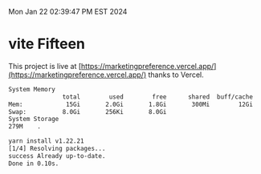 Mon Jan 22 02:39:47 PM EST 2024

# vite Fifteen


This project is live at [https://marketingpreference.vercel.app/](https://marketingpreference.vercel.app/) thanks to Vercel.

```bash
System Memory
               total        used        free      shared  buff/cache   available
Mem:            15Gi       2.0Gi       1.8Gi       300Mi        12Gi        13Gi
Swap:          8.0Gi       256Ki       8.0Gi
System Storage
279M	.
```
```bash
yarn install v1.22.21
[1/4] Resolving packages...
success Already up-to-date.
Done in 0.10s.
```
